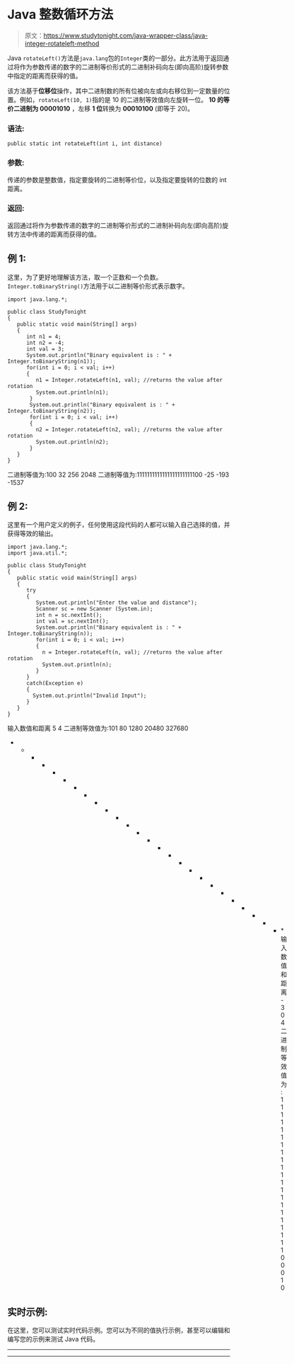 # Java 整数循环方法

> 原文：<https://www.studytonight.com/java-wrapper-class/java-integer-rotateleft-method>

Java `rotateLeft()`方法是`java.lang`包的`Integer`类的一部分。此方法用于返回通过将作为参数传递的数字的二进制等价形式的二进制补码向左(即向高阶)旋转参数中指定的距离而获得的值。

该方法基于**位移位**操作，其中二进制数的所有位被向左或向右移位到一定数量的位置。例如，`rotateLeft(10, 1)`指的是 10 的二进制等效值向左旋转一位。 **10 的等价二进制为 00001010** ，左移 **1 位**转换为 **00010100** (即等于 20)。

### 语法:

```
public static int rotateLeft(int i, int distance) 
```

### 参数:

传递的参数是整数值，指定要旋转的二进制等价位，以及指定要旋转的位数的 int 距离。

### 返回:

返回通过将作为参数传递的数字的二进制等价形式的二进制补码向左(即向高阶)旋转方法中传递的距离而获得的值。

## 例 1:

这里，为了更好地理解该方法，取一个正数和一个负数。`Integer.toBinaryString()`方法用于以二进制等价形式表示数字。

```
import java.lang.*;

public class StudyTonight 
{
   public static void main(String[] args)
   {
      int n1 = 4;
      int n2 = -4;
      int val = 3;      
      System.out.println("Binary equivalent is : " + Integer.toBinaryString(n1));     
      for(int i = 0; i < val; i++) 
      {
         n1 = Integer.rotateLeft(n1, val); //returns the value after rotation
         System.out.println(n1);
       }       
       System.out.println("Binary equivalent is : " + Integer.toBinaryString(n2));       
       for(int i = 0; i < val; i++) 
       {
         n2 = Integer.rotateLeft(n2, val); //returns the value after rotation
         System.out.println(n2);
       }
   }
} 
```

二进制等值为:100
32
256
2048
二进制等值为:1111111111111111111111100
-25
-193
-1537

## 例 2:

这里有一个用户定义的例子，任何使用这段代码的人都可以输入自己选择的值，并获得等效的输出。

```
import java.lang.*;
import java.util.*;

public class StudyTonight 
{
   public static void main(String[] args)
   {
      try
      {
         System.out.println("Enter the value and distance");
         Scanner sc = new Scanner (System.in);
         int n = sc.nextInt();
         int val = sc.nextInt();         
         System.out.println("Binary equivalent is : " + Integer.toBinaryString(n));
         for(int i = 0; i < val; i++) 
         {
           n = Integer.rotateLeft(n, val); //returns the value after rotation
           System.out.println(n);
         }
      }
      catch(Exception e)
      {
        System.out.println("Invalid Input");
      }              
   }
} 
```

输入数值和距离
5 4
二进制等效值为:101
80
1280
20480
327680
* * * * * * * * * * * * * * * * * * * * * * * * * * *输入数值和距离
-30 4
二进制等效值为:11111111111111111111100010

## 实时示例:

在这里，您可以测试实时代码示例。您可以为不同的值执行示例，甚至可以编辑和编写您的示例来测试 Java 代码。

* * *

* * *